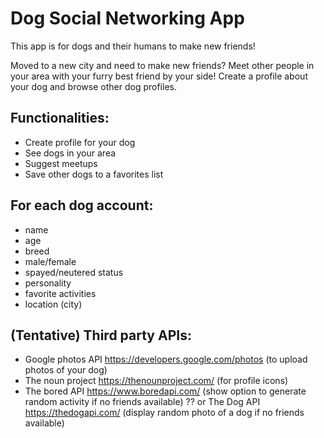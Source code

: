 # Dog Social Networking App

This app is for dogs and their humans to make new friends! 

Moved to a new city and need to make new friends? Meet other people in your area with your furry best friend by your side! Create a profile about your dog and browse other dog profiles.

## Functionalities:
* Create profile for your dog 
* See dogs in your area 
* Suggest meetups 
* Save other dogs to a favorites list 

## For each dog account:
* name
* age
* breed
* male/female
* spayed/neutered status 
* personality 
* favorite activities 
* location (city) 

## (Tentative) Third party APIs: 
* Google photos API https://developers.google.com/photos (to upload photos of your dog) 
* The noun project https://thenounproject.com/ (for profile icons)
* The bored API https://www.boredapi.com/ (show option to generate random activity if no friends available) ?? or The Dog API https://thedogapi.com/ (display random photo of a dog if no friends available) 
